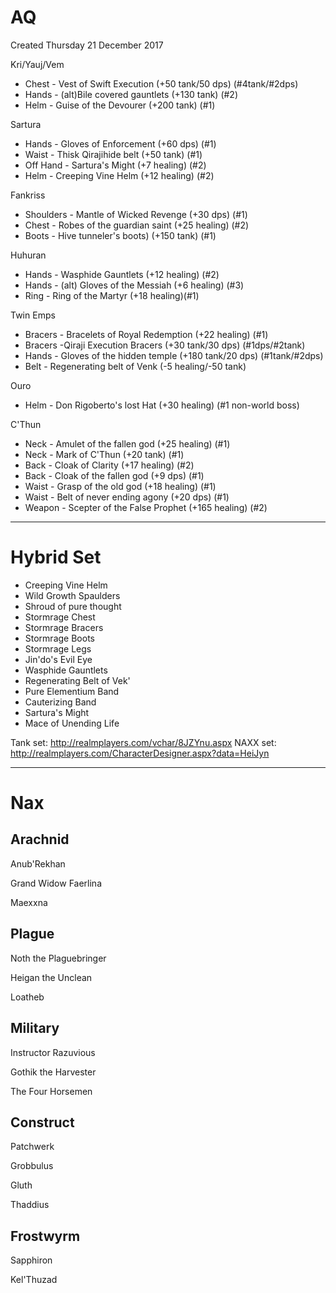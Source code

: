 AQ
==
Created Thursday 21 December 2017

Kri/Yauj/Vem
* Chest - Vest of Swift Execution (+50 tank/50 dps) (#4tank/#2dps)
* Hands - (alt)Bile covered gauntlets (+130 tank) (#2)
* Helm - Guise of the Devourer (+200 tank) (#1)

Sartura
* Hands - Gloves of Enforcement (+60 dps) (#1)
* Waist - Thisk Qirajihide belt (+50 tank) (#1)
* Off Hand - Sartura's Might (+7 healing) (#2)
* Helm - Creeping Vine Helm (+12 healing) (#2)

Fankriss
* Shoulders - Mantle of Wicked Revenge (+30 dps) (#1)
* Chest - Robes of the guardian saint (+25 healing) (#2)
* Boots - Hive tunneler's boots) (+150 tank) (#1)

Huhuran
* Hands - Wasphide Gauntlets (+12 healing) (#2)
* Hands - (alt) Gloves of the Messiah (+6 healing) (#3)
* Ring - Ring of the Martyr (+18 healing)(#1)

Twin Emps
* Bracers - Bracelets of Royal Redemption (+22 healing) (#1)
* Bracers -Qiraji Execution Bracers (+30 tank/30 dps) (#1dps/#2tank)
* Hands - Gloves of the hidden temple (+180 tank/20 dps) (#1tank/#2dps)
* Belt - Regenerating belt of Venk (-5 healing/-50 tank) 

Ouro
* Helm - Don Rigoberto's lost Hat (+30 healing) (#1 non-world boss)

C'Thun
* Neck - Amulet of the fallen god (+25 healing) (#1)
* Neck - Mark of C'Thun (+20 tank) (#1)
* Back - Cloak of Clarity (+17 healing) (#2)
* Back - Cloak of the fallen god (+9 dps) (#1)
* Waist - Grasp of the old god (+18 healing) (#1)
* Waist - Belt of never ending agony (+20 dps) (#1)
* Weapon - Scepter of the False Prophet (+165 healing) (#2)




----
Hybrid Set
==
* Creeping Vine Helm
* Wild Growth Spaulders
* Shroud of pure thought
* Stormrage Chest
* Stormrage Bracers
* Stormrage Boots
* Stormrage Legs
* Jin'do's Evil Eye
* Wasphide Gauntlets
* Regenerating Belt of Vek'
* Pure Elementium Band
* Cauterizing Band
* Sartura's Might
* Mace of Unending Life

Tank set: http://realmplayers.com/vchar/8JZYnu.aspx
NAXX set: http://realmplayers.com/CharacterDesigner.aspx?data=HeiJyn

---

Nax
==

Arachnid
---
Anub'Rekhan

Grand Widow Faerlina

Maexxna

Plague
---
Noth the Plaguebringer

Heigan the Unclean

Loatheb

Military
---
Instructor Razuvious

Gothik the Harvester

The Four Horsemen

Construct
---
Patchwerk

Grobbulus

Gluth

Thaddius

Frostwyrm
---
Sapphiron

Kel'Thuzad


